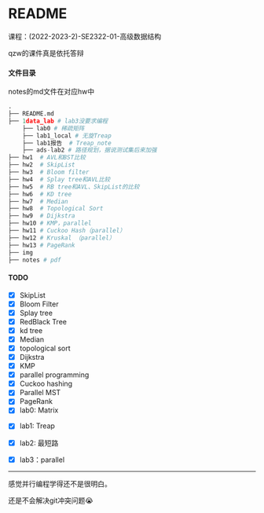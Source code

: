 # README

课程：(2022-2023-2)-SE2322-01-高级数据结构

qzw的课件真是依托答辩

#### 文件目录

notes的md文件在对应hw中

```python
.
├── README.md
├── 1data_lab # lab3没要求编程
	├── lab0 # 稀疏矩阵
	├── lab1_local # 无旋Treap
    ├── lab1报告  # Treap_note
	├── ads-lab2 # 路径规划，据说测试集后来加强
├── hw1  # AVL和BST比较
├── hw2  # SkipList
├── hw3	 # Bloom filter
├── hw4	 # Splay tree和AVL比较
├── hw5  # RB tree和AVL、SkipList的比较
├── hw6  # KD tree
├── hw7  # Median
├── hw8  # Topological Sort
├── hw9  # Dijkstra
├── hw10 # KMP，parallel
├── hw11 # Cuckoo Hash（parallel）
├── hw12 # Kruskal （parallel）
├── hw13 # PageRank
├── img
├── notes # pdf
```



#### TODO

- [x] SkipList
- [x] Bloom Filter
- [x] Splay tree
- [x] RedBlack Tree
- [x] kd tree
- [x] Median
- [x] topological sort
- [x] Dijkstra
- [x] KMP
- [x] parallel programming
- [x] Cuckoo hashing
- [x] Parallel MST
- [x] PageRank
- [x] lab0: Matrix

* [x] lab1: Treap
* [x] lab2: 最短路
* [x] lab3：parallel



---

感觉并行编程学得还不是很明白。

还是不会解决git冲突问题:sob:

